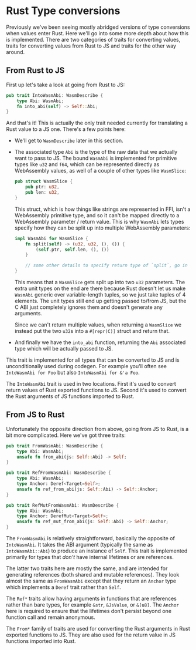 # Rust Type conversions

Previously we've been seeing mostly abridged versions of type conversions when
values enter Rust. Here we'll go into some more depth about how this is
implemented. There are two categories of traits for converting values, traits
for converting values from Rust to JS and traits for the other way around.

## From Rust to JS

First up let's take a look at going from Rust to JS:

```rust
pub trait IntoWasmAbi: WasmDescribe {
    type Abi: WasmAbi;
    fn into_abi(self) -> Self::Abi;
}
```

And that's it! This is actually the only trait needed currently for translating
a Rust value to a JS one. There's a few points here:

* We'll get to `WasmDescribe` later in this section.

* The associated type `Abi` is the type of the raw data that we actually want to pass to JS.
  The bound `WasmAbi` is implemented for primitive types like `u32` and `f64`,
  which can be represented directly as WebAssembly values, as well of a couple
  of other types like `WasmSlice`:

  ```rust
  pub struct WasmSlice {
      pub ptr: u32,
      pub len: u32,
  }
  ```

  This struct, which is how things like strings are represented in FFI, isn't
  a WebAssembly primitive type, and so it can't be mapped directly to a
  WebAssembly parameter / return value. This is why `WasmAbi` lets types specify
  how they can be split up into multiple WebAssembly parameters:

  ```rust
  impl WasmAbi for WasmSlice {
      fn split(self) -> (u32, u32, (), ()) {
          (self.ptr, self.len, (), ())
      }

      // some other details to specify return type of `split`, go in the other direction
  }
  ```

  This means that a `WasmSlice` gets split up into two `u32` parameters.
  The extra unit types on the end are there because Rust doesn't let us make
  `WasmAbi` generic over variable-length tuples, so we just take tuples of 4
  elements. The unit types still end up getting passed to/from JS, but the C ABI
  just completely ignores them and doesn't generate any arguments.

  Since we can't return multiple values, when returning a `WasmSlice` we instead
  put the two `u32`s into a `#[repr(C)]` struct and return that.

* And finally we have the `into_abi` function, returning the `Abi` associated
  type which will be actually passed to JS.

This trait is implemented for all types that can be converted to JS and is
unconditionally used during codegen. For example you'll often see `IntoWasmAbi
for Foo` but also `IntoWasmAbi for &'a Foo`.

The `IntoWasmAbi` trait is used in two locations. First it's used to convert
return values of Rust exported functions to JS. Second it's used to convert the
Rust arguments of JS functions imported to Rust.

## From JS to Rust

Unfortunately the opposite direction from above, going from JS to Rust, is a bit
more complicated. Here we've got three traits:

```rust
pub trait FromWasmAbi: WasmDescribe {
    type Abi: WasmAbi;
    unsafe fn from_abi(js: Self::Abi) -> Self;
}

pub trait RefFromWasmAbi: WasmDescribe {
    type Abi: WasmAbi;
    type Anchor: Deref<Target=Self>;
    unsafe fn ref_from_abi(js: Self::Abi) -> Self::Anchor;
}

pub trait RefMutFromWasmAbi: WasmDescribe {
    type Abi: WasmAbi;
    type Anchor: DerefMut<Target=Self>;
    unsafe fn ref_mut_from_abi(js: Self::Abi) -> Self::Anchor;
}
```

The `FromWasmAbi` is relatively straightforward, basically the opposite of
`IntoWasmAbi`. It takes the ABI argument (typically the same as
`IntoWasmAbi::Abi`) to produce an instance of
`Self`. This trait is implemented primarily for types that *don't* have internal
lifetimes or are references.

The latter two traits here are mostly the same, and are intended for generating
references (both shared and mutable references). They look almost the same as
`FromWasmAbi` except that they return an `Anchor` type which implements a
`Deref` trait rather than `Self`.

The `Ref*` traits allow having arguments in functions that are references rather
than bare types, for example `&str`, `&JsValue`, or `&[u8]`. The `Anchor` here
is required to ensure that the lifetimes don't persist beyond one function call
and remain anonymous.

The `From*` family of traits are used for converting the Rust arguments in Rust
exported functions to JS. They are also used for the return value in JS
functions imported into Rust.
